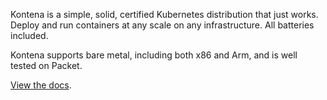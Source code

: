 <!-- <meta>
{
    "title":"Kontena",
    "description":"Using Kontena on Packet",
    "author":"Mo Lawler",
    "github":"usrdev",
    "date": "2019/12/18",
    "tag":["Devops", "Integrations"]
}
</meta> -->

Kontena is a simple, solid, certified Kubernetes distribution that just works. Deploy and run containers at any scale on any infrastructure. All batteries included.

Kontena supports bare metal, including both x86 and Arm, and is well tested on Packet.

[View the docs](https://pharos.sh/docs/).
